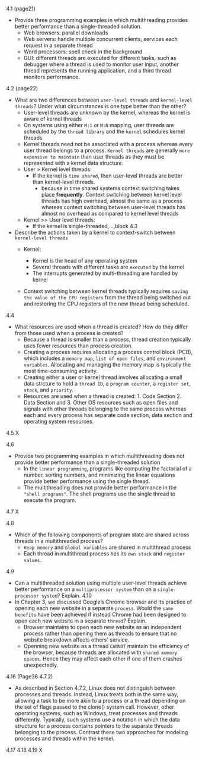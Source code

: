 4.1 (page21) 
* Provide three programming examples in which multithreading provides better performance than a single-threaded solution.
  * Web browsers: parallel downloads
  * Web servers: handle multiple concurrent clients, services each request in a separate thread
  * Word processors: spell check in the background 
  * GUI: different threads are executed for different tasks, such as debugger where a thread is used to monitor user input, another thread represents the running application, and a third thread monitors performance.
  
4.2 (page22)
* What are two differences between `user-level threads` and `kernel-level threads`? Under what circumstances is one type better than the other?
  * User-level threads are unknown by the kernel, whereas the kernel is aware of kernel threads
  * On systems using either `M:1` or `M:N` mapping, user threads are scheduled by the `thread library` and the `kernel` schedules kernel threads
  * Kernel threads need not be associated with a process whereas every user thread belongs to a process. `Kernel threads` are generally `more expensive to maintain` than user threads as they must be represented with a kernel data structure.
  * User > Kernel level threads:
    * If the kernel is `time shared`, then user-level threads are better than kernel-level threads.
      * because in time shared systems context switching takes place **frequently**. Context switching between kernel level threads has high overhead, almost the same as a process whereas context switching between user-level threads has almost no overhead as compared to kernel level threads
  * Kernel >> User level threads:
    * If the kernel is single-threaded,...,block
4.3 
* Describe the actions taken by a kernel to context-switch between `kernel-level threads`
  * Kernel:
    * Kernel is the head of any operating system
    * Several threads with different tasks are `executed` by the kernel
    * The interrupts generated by multi-threading are handled by kernel
    
  * Context switching between kernel threads typically requires `saving the value of the CPU registers` from the thread being switched out and restoring the CPU registers of the new thread being scheduled.
  
  
  
4.4 
* What resources are used when a thread is created? How do they differ from those used when a process is created?
  * Because a thread is smaller than a process, thread creation typically uses fewer resources than process creation. 
  * Creating a process requires allocating a process control block (PCB), which includes a `memory map`, `list of open files`, and `environment variables`. Allocating and managing the memory map is typically the most time-consuming activity.
  * Creating either a user or kernel thread involves allocating a small data strcture to hold a `thread ID`, a `program counter`, a `register set`, `stack`, and `priority`. 
  * Resources are used when a thread is created: 1. Code Section 2. Data Section and 3. Other OS resources such as open files and signals with other threads belonging to the same process whereas each and every process has separate code section, data section and operating system resources.


4.5 X

4.6
* Provide two programming examples in which multithreading does not provide better performance than a single-threaded solution
  * In the `linear programming`, programs like computing the factorial of a number, sorting numbers, and minimizing the linear equations provide better performance using the single thread.
  * The multithreading does not provide better performance in the `"shell programs"`. The shell programs use the single thread to execute the program. 
  
4.7 X

4.8
* Which of the following components of program state are shared across threads in a multithreaded process?
  * `Heap memory` and `Global variables` are shared in multithread process
  * Each thread in multithread process has its `own stack` and `register values`.
  
4.9
* Can a multithreaded solution using multiple user-level threads achieve better performance on a `multiprocessor system` than on a `single-processor system`? Explain.
4.10
* In Chapter 3, we discussed Google’s Chrome browser and its practice of opening each new website in a separate `process`. Would the `same benefits` have been achieved if instead Chrome had been designed to open each new website in a separate `thread`? Explain.
  * Browser maintains to open each new website as an independent process rather than opening them as threads to ensure that no website breakdown affects others' service.
  * Openning new website as a thread `CANNOT` maintain the efficiency of the browser, because threads are allocated with `shared memory spaces`. Hence they may affect each other if one of them crashes unexpectedly.

4.16 (Page36 4.7.2)
* As described in Section 4.7.2, Linux does not distinguish between processes and threads. Instead, Linux treats both in the same way, allowing a task to be more akin to a process or a thread depending on the set of flags passed to the clone() system call. However, other operating systems, such as Windows, treat processes and threads differently. Typically, such systems use a notation in which the data structure for a process contains pointers to the separate threads belonging to the process. Contrast these two approaches for modeling processes and threads within the kernel.


4.17
4.18
4.19 X
